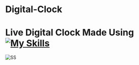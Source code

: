 # Digital-Clock
# Live Digital Clock Made Using [![My Skills](https://skillicons.dev/icons?i=html,css,javascript)](https://skillicons.dev)
![SS](https://github.com/Kingsman119/Digital-Clock/assets/154053800/c36963e3-3b49-44e9-bf50-e79bbbecf35e)
